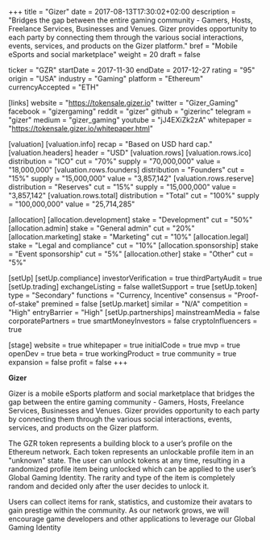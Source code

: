 +++
title = "Gizer"
date = 2017-08-13T17:30:02+02:00
description = "Bridges the gap between the entire gaming community - Gamers, Hosts, Freelance Services, Businesses and Venues. Gizer provides opportunity to each party by connecting them through the various social interactions, events, services, and products on the Gizer platform."
bref = "Mobile eSports and social marketplace"
weight = 20
draft = false

ticker = "GZR"
startDate = 2017-11-30
endDate = 2017-12-27
rating = "95"
origin = "USA"
industry = "Gaming"
platform = "Ethereum"
currencyAccepted = "ETH"

[links]
  website = "https://tokensale.gizer.io"
  twitter = "Gizer_Gaming"
  facebook = "gizergaming"
  reddit = "gizer"
  github = "gizerinc"
  telegram = "gizer"
  medium = "gizer_gaming"
  youtube = "jJ4EXiZk2zA"
  whitepaper = "https://tokensale.gizer.io/whitepaper.html"

[valuation]
  [valuation.info]
    recap = "Based on USD hard cap."
  [valuation.headers]
    header = "USD"
  [valuation.rows]
    [valuation.rows.ico]
      distribution = "ICO"
      cut = "70%"
      supply = "70,000,000"
      value = "18,000,000"
    [valuation.rows.founders]
      distribution = "Founders"
      cut = "15%"
      supply = "15,000,000"
      value = "3,857,142"
    [valuation.rows.reserve]
      distribution = "Reserves"
      cut = "15%"
      supply = "15,000,000"
      value = "3,857,142"
    [valuation.rows.total]
      distribution = "Total"
      cut = "100%"
      supply = "100,000,000"
      value = "25,714,285"

[allocation]
  [allocation.development]
    stake = "Development"
    cut = "50%"
  [allocation.admin]
    stake = "General admin"
    cut = "20%"
  [allocation.marketing]
    stake = "Marketing"
    cut = "10%"
  [allocation.legal]
    stake = "Legal and compliance"
    cut = "10%"
  [allocation.sponsorship]
    stake = "Event sponsorship"
    cut = "5%"
  [allocation.other]
    stake = "Other"
    cut = "5%"

[setUp]
  [setUp.compliance]
    investorVerification = true
    thirdPartyAudit = true
  [setUp.trading]
    exchangeListing = false
    walletSupport = true
  [setUp.token]
    type = "Secondary"
    functions = "Currency, Incentive"
    consensus = "Proof-of-stake"
    premined = false
  [setUp.market]
    similar = "N/A"
    competition = "High"
    entryBarrier = "High"
  [setUp.partnerships]
    mainstreamMedia = false
    corporatePartners = true
    smartMoneyInvestors = false
    cryptoInfluencers = true

[stage]
  website = true
  whitepaper = true
  initialCode = true
  mvp = true
  openDev = true
  beta = true
  workingProduct = true
  community = true
  expansion = false
  profit = false
+++

**Gizer**

Gizer is a mobile eSports platform and social marketplace that bridges the gap between the entire gaming community - Gamers, Hosts, Freelance Services, Businesses and Venues. Gizer provides opportunity to each party by connecting them through the various social interactions, events, services, and products on the Gizer platform.

The GZR token represents a building block to a user’s profile on the Ethereum network. Each token represents an unlockable profile item in an "unknown" state. The user can unlock tokens at any time, resulting in a randomized profile item being unlocked which can be applied to the user’s Global Gaming Identity. The rarity and type of the item is completely random and decided only after the user decides to unlock it.

Users can collect items for rank, statistics, and customize their avatars to gain prestige within the community. As our network grows, we will encourage game developers and other applications to leverage our Global Gaming Identity
